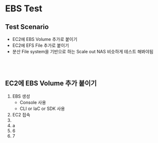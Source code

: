 # EBS Test
## Test Scenario
* EC2에 EBS Volume 추가로 붙이기
* EC2에 EFS File 추가로 붙이기
* 분산 File system을 기반으로 하는 Scale out NAS 비슷하게 테스트 해봐야됨
</br>
</br>

## EC2에 EBS Volume 추가 붙이기
1. EBS 생성
    * Console 사용
    * CLI or IaC or SDK 사용
2. EC2 접속
3. 
4. a
5. 6
6. 7
</br>
</br>